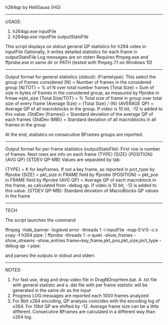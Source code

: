 h264qp by HellGauss (HG)

********************************

USAGE:
1) h264qp.exe inputFile
2) h264qp.exe inputFile outputStatsFile

This script displays on stdout general QP statistics for h264 video in inputFile
Optionally, it writes detailed statistics for each frame in outputStatsFile
Log messages are on stderr
Requires ffmpeg.exe and ffprobe.exe in same dir or PATH (tested with ffmpeg 7.1 on Windows 10)

********************************

Output format for general statistics (stdout):
{Frametype}: This select the group of frames considered
{N} = Number of frames in the considered group
{N/TOT} = % of N over total number frames
{Total Size} = Sum of size in bytes of frames in the considered group, as measured by ffprobe in frmae->pkt_size
{Total Size/TOT} = % Total size of frame in group over total size of every frame
{Average Size} = {Total Size} / {N}
{AVERAGE QP} = Average QP of all macroblocks in the group. If video is 10 bit, -12 is added to this value.
{StdDev (frames)} = Standard deviation of the average QP of each frames
{StdDev (MB)} = Standard deviation of all macroblocks in all frames in the group

At the end, statistics on consecutive BFrames groups are reported.

********************************

Output format for per-frame statistics (outputStatsFile):
First row is number of frames. Next rows are info on each frame
{TYPE} {SIZE} {POSITION} {AVG QP} {STDEV QP-MB}
Values are separated by tab.

{TYPE} = K for keyframes. If not a key frame, as reported in pict_type by ffprobe
{SIZE} = pkt_size in FRAME field by ffprobe
{POSITION} = pkt_pos in FRAME field by ffprobe
{AVG QP} = Average QP of each macroblock in the frame, as calculated from -debug qp. If video is 10 bit, -12 is added to this value.
{STDEV QP-MB}: Standard deviation of MacroBlocks QP values in the frame

********************************

TECH

The script launches the command

ffmpeg -hide_banner -loglevel error -threads 1 -i inputFile -map 0:V:0 -c:v copy -f h264 pipe: | ffprobe -threads 1 -v quiet -show_frames -show_streams -show_entries frame=key_frame,pkt_pos,pkt_size,pict_type -debug qp -i pipe:

and parses the outputs in stdout and stderr.

********************************

NOTES:
1) For fast use, drag and drop video file in DragNDropHere.bat. A .txt file with general statistic and a .dat file with per frame statistic will be generated in the same dir as the input
2) Progress LOG messages are reported each 1000 frames analyzed
3) For 8bit x264 encoding, QP analysis coincides with the encoding log of x264. For 10bit QP are shifted by -12. Average frame size can be a little different. Consecutive BFrames are calculated in a different way than x264 log. 
